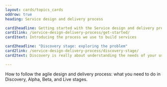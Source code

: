 ```yaml
---
layout: cards/topics_cards
oddrow: true
heading: Service design and delivery process

card1headline: Getting started with the Service design and delivery process
card1link: /service-design-delivery-process/get-started/
card1text: Introducing the process we use to build services

card2headline: "Discovery stage: exploring the problem"
card2link: /service-design-delivery-process/discovery-stage/
card2text: Discovery is really about understanding the needs of your users

---
```

How to follow the agile design and delivery process: what you need 
to do in Discovery, Alpha, Beta, and Live stages.
